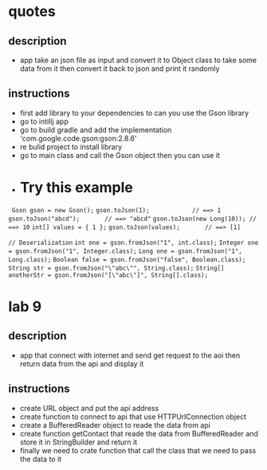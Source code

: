 # quotes

## description 
- app take an json file as input and convert it to Object class to take some data from it then convert it back to json and print it randomly 

## instructions 
- first add library to your dependencies to can you use the Gson library
- go to intillj app 
- go to build gradle and add the implementation 'com.google.code.gson:gson:2.8.6'
- re bulid project to install library
- go to main class and call the Gson object then you can use it 
- # Try this example

` Gson gson = new Gson();`
`gson.toJson(1);            // ==> 1`
`gson.toJson("abcd");       // ==> "abcd"`
`gson.toJson(new Long(10)); // ==> 10`
`int[] values = { 1 };`
`gson.toJson(values);       // ==> [1]`

`// Deserialization`
`int one = gson.fromJson("1", int.class);`
`Integer one = gson.fromJson("1", Integer.class);`
`Long one = gson.fromJson("1", Long.class);`
`Boolean false = gson.fromJson("false", Boolean.class);`
`String str = gson.fromJson("\"abc\"", String.class);`
`String[] anotherStr = gson.fromJson("[\"abc\"]", String[].class);`

# lab 9
## description 
- app that connect with internet and send get request to the aoi then return data from the api and display it 

## instructions 
- create URL object and put the api address
- create function to connect to api that use HTTPUrlConnection object
- create a BufferedReader object to reade the data from api
- create function getContact that reade the data from BufferedReader and store it in StringBuilder and return it 
- finally we need to crate function that call the class that we need to pass the data to it 